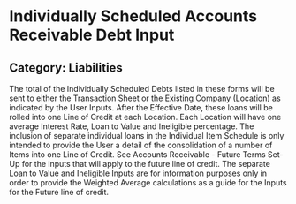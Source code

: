 # Individually Scheduled Accounts Receivable Debt Input
## Category: Liabilities
The total of the Individually Scheduled Debts listed in these forms will be sent to either the Transaction Sheet or the Existing Company (Location) as indicated by the User Inputs.
After the Effective Date, these loans will be rolled into one Line of Credit at each Location. Each Location will have one average Interest Rate, Loan to Value and Ineligible percentage. The inclusion of separate individual loans in the Individual Item Schedule is only intended to provide the User a detail of the consolidation of a number of Items into one Line of Credit.
See Accounts Receivable  - Future Terms Set-Up  for the inputs that will apply to the future line of credit.
The separate Loan to Value and Ineligible Inputs are for information purposes only in order to provide the Weighted Average calculations as a guide for the Inputs for the Future line of credit.

